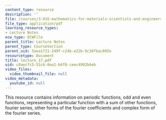 ```yaml
---
content_type: resource
description: ''
file: /courses/3-016-mathematics-for-materials-scientists-and-engineers-fall-2005/c0aecfc551c60ea1b4f8ceec4992b4eb_lecture_17.pdf
file_type: application/pdf
learning_resource_types:
- Lecture Notes
ocw_type: OCWFile
parent_title: Lecture Notes
parent_type: CourseSection
parent_uid: 5aea1f21-249f-c24b-e22b-9c38fbac095e
resourcetype: Document
title: lecture_17.pdf
uid: c0aecfc5-51c6-0ea1-b4f8-ceec4992b4eb
video_files:
  video_thumbnail_file: null
video_metadata:
  youtube_id: null
---
```

This resource contains information on periodic functions, odd and even functions, representing a particular function with a sum of other functions, fourier series, other forms of the fourier coefficients and complex form of the fourier series.